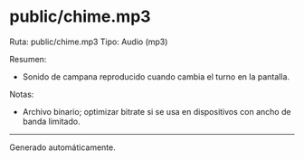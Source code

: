 # public/chime.mp3

Ruta: public/chime.mp3
Tipo: Audio (mp3)

Resumen:
- Sonido de campana reproducido cuando cambia el turno en la pantalla.

Notas:
- Archivo binario; optimizar bitrate si se usa en dispositivos con ancho de banda limitado.

---
Generado automáticamente.